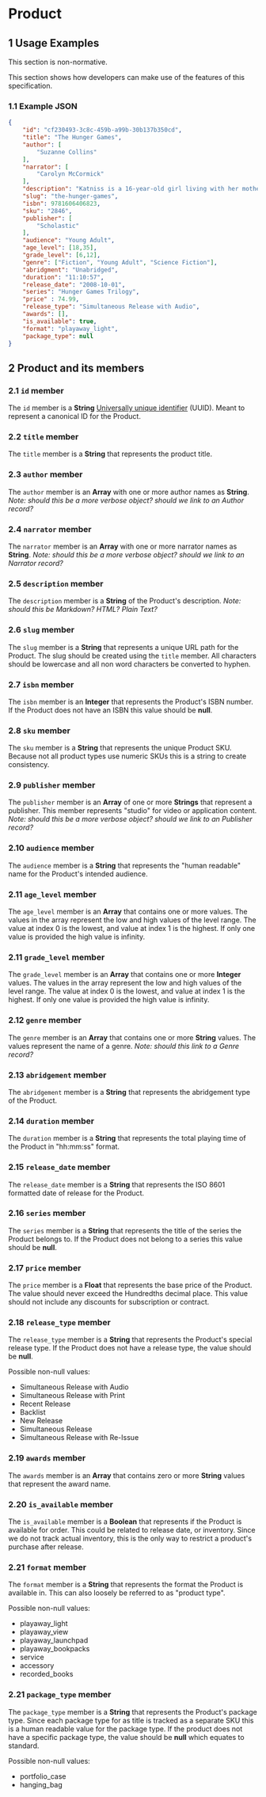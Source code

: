 # Product

## 1 Usage Examples
This section is non-normative.

This section shows how developers can make use of the features of this specification.

### 1.1 Example JSON

```json
{
    "id": "cf230493-3c8c-459b-a99b-30b137b350cd",
    "title": "The Hunger Games",
    "author": [
        "Suzanne Collins"
    ],
    "narrator": [
        "Carolyn McCormick"
    ],
    "description": "Katniss is a 16-year-old girl living with her mother and younger sister in the poorest district of Panem, the remains of what used be the United States. Long ago the districts waged war on the Capitol and were defeated. As part of the surrender terms, each district agreed to send one boy and one girl to appear in an annual televised event called, \"The Hunger Games.\" The terrain, rules, and level of audience participation may change but one thing is constant: kill or be killed. When Kat's sister is chosen by lottery, Kat steps up to go in her place. You can also buy this title as part of a series collection. Please search \"Hunger Games Trilogy\" to buy the entire series at a discounted rate!",
    "slug": "the-hunger-games",
    "isbn": 9781606406823,
    "sku": "2846",
    "publisher": [
        "Scholastic"
    ],
    "audience": "Young Adult",
    "age_level": [18,35],
    "grade_level": [6,12],
    "genre": ["Fiction", "Young Adult", "Science Fiction"],
    "abridgment": "Unabridged",
    "duration": "11:10:57",
    "release_date": "2008-10-01",
    "series": "Hunger Games Trilogy",
    "price" : 74.99,
    "release_type": "Simultaneous Release with Audio",
    "awards": [],
    "is_available": true,
    "format": "playaway_light",
    "package_type": null
}
```

## 2 Product and its members

### 2.1 `id` member
The `id` member is a __String__ [Universally unique identifier](https://en.wikipedia.org/wiki/Universally_unique_identifier) (UUID). Meant to represent a canonical ID for the Product.

### 2.2 `title` member
The `title` member is a __String__ that represents the product title.

### 2.3 `author` member
The `author` member is an __Array__ with one or more author names as __String__.
_Note: should this be a more verbose object? should we link to an Author record?_

### 2.4 `narrator` member
The `narrator` member is an __Array__ with one or more narrator names as __String__.
_Note: should this be a more verbose object? should we link to an Narrator record?_

### 2.5 `description` member
The `description` member is a __String__ of the Product's description.
_Note: should this be Markdown? HTML? Plain Text?_

### 2.6 `slug` member
The `slug` member is a __String__ that represents a unique URL path for the Product. The slug should be created using the `title` member. All characters should be lowercase and all non word characters be converted to hyphen.

### 2.7 `isbn` member
The `isbn` member is an __Integer__ that represents the Product's ISBN number. If the Product does not have an ISBN this value should be __null__.

### 2.8 `sku` member
The `sku` member is a __String__ that represents the unique Product SKU. Because not all product types use numeric SKUs this is a string to create consistency.

### 2.9 `publisher` member
The `publisher` member is an __Array__ of one or more __Strings__ that represent a publisher. This member represents "studio" for video or application content.
_Note: should this be a more verbose object? should we link to an Publisher record?_

### 2.10 `audience` member
The `audience` member is a __String__ that represents the "human readable" name for the Product's intended audience.

### 2.11 `age_level` member
The `age_level` member is an __Array__ that contains one or more values. The values in the array represent the low and high values of the level range. The value at index 0 is the lowest, and value at index 1 is the highest. If only one value is provided the high value is infinity.

### 2.11 `grade_level` member
The `grade_level` member is an __Array__ that contains one or more __Integer__ values. The values in the array represent the low and high values of the level range. The value at index 0 is the lowest, and value at index 1 is the highest. If only one value is provided the high value is infinity.

### 2.12 `genre` member
The `genre` member is an __Array__ that contains one or more __String__ values. The values represent the name of a genre.
_Note: should this link to a Genre record?_

### 2.13 `abridgement` member
The `abridgement` member is a __String__ that represents the abridgement type of the Product.

### 2.14 `duration` member
The `duration` member is a __String__ that represents the total playing time of the Product in "hh:mm:ss" format.

### 2.15 `release_date` member
The `release_date` member is a __String__ that represents the ISO 8601 formatted date of release for the Product.

### 2.16 `series` member
The `series` member is a __String__ that represents the title of the series the Product belongs to. If the Product does not belong to a series this value should be __null__.

### 2.17 `price` member
The `price` member is a __Float__ that represents the base price of the Product. The value should never exceed the Hundredths decimal place. This value should not include any discounts for subscription or contract.

### 2.18 `release_type` member
The `release_type` member is a __String__ that represents the Product's special release type. If the Product does not have a release type, the value should be __null__.

Possible non-null values:

- Simultaneous Release with Audio
- Simultaneous Release with Print
- Recent Release
- Backlist
- New Release
- Simultaneous Release
- Simultaneous Release with Re-Issue

### 2.19 `awards` member
The `awards` member is an __Array__ that contains zero or more __String__ values that represent the award name.

### 2.20 `is_available` member
The `is_available` member is a __Boolean__ that represents if the Product is available for order. This could be related to release date, or inventory. Since we do not track actual inventory, this is the only way to restrict a product's purchase after release.

### 2.21 `format` member
The `format` member is a __String__ that represents the format the Product is available in. This can also loosely be referred to as "product type".

Possible non-null values:

- playaway_light
- playaway_view
- playaway_launchpad
- playaway_bookpacks
- service
- accessory
- recorded_books

### 2.21 `package_type` member
The `package_type` member is a __String__ that represents the Product's package type. Since each package type for as title is tracked as a separate SKU this is a human readable value for the package type. If the product does not have a specific package type, the value should be __null__ which equates to standard.

Possible non-null values:

- portfolio_case
- hanging_bag
